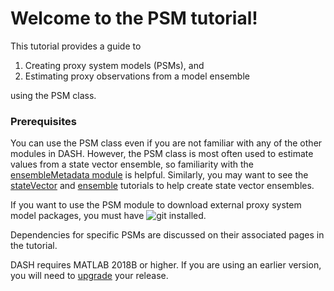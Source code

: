
# Welcome to the PSM tutorial!

This tutorial provides a guide to

1. Creating proxy system models (PSMs), and
2. Estimating proxy observations from a model ensemble

using the PSM class.

### Prerequisites

You can use the PSM class even if you are not familiar with any of the other modules in DASH. However, the PSM class is most often used to estimate values from a state vector ensemble, so familiarity with the [ensembleMetadata module](../ensembleMetadata/welcome) is helpful. Similarly, you may want to see the [stateVector](../stateVector/welcome) and [ensemble](../ensemble/welcome) tutorials to help create state vector ensembles.

If you want to use the PSM module to download external proxy system model packages, you must have ![git installed](https://git-scm.com/downloads).

Dependencies for specific PSMs are discussed on their associated pages in the tutorial.

DASH requires MATLAB 2018B or higher. If you are using an earlier version, you will need to [upgrade](https://www.mathworks.com/help/install/ug/upgrade-matlab-release.html) your release.
